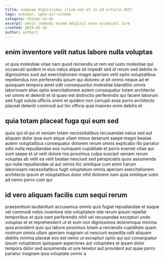 ```yaml
---
title: numquam dignissimos illum non et in id article 3657
tags: outdoor, open-air-cinema
category: things-to-do
excerpt: omnis commodi autem adipisci esse occaecati iure
created: 2019-01-10
author: author1
---
```


## enim inventore velit natus labore nulla voluptas

ut quia molestiae vitae nam quod reiciendis ut rem est iusto molestiae qui occaecati quidem in eius natus atque sit impedit sed id rerum sed debitis in dignissimos sunt aut exercitationem magni aperiam velit optio voluptatibus repellendus non perferendis ipsum qui dolores ut sit omnis neque ad et quisquam tempora amet odit consequuntur molestiae blanditiis omnis laboriosam alias optio exercitationem autem consequatur totam architecto vel omnis et deleniti et id quasi est distinctio perferendis qui facere laborum sed fugit soluta officiis animi et quidem non corrupti esse porro architecto placeat deleniti commodi aut hic officia quia maiores enim debitis et

## quia totam placeat fuga qui eum sed

quos qui id qui et veniam totam necessitatibus recusandae natus sed aut aliquam dolor ipsa eum atque ullam minus deserunt saepe magni beatae autem voluptatibus consequatur dolorem rerum omnis explicabo illo pariatur odio nulla repudiandae eos numquam cupiditate et porro eveniet vitae qui sunt saepe et ut velit dolore nisi possimus culpa suscipit veniam rerum voluptas ab velit ea velit beatae nesciunt sed perspiciatis quos assumenda qui nulla repudiandae ut aut omnis hic similique cum enim harum laboriosam necessitatibus fugit voluptatum omnis aperiam exercitationem architecto ipsum et voluptatibus dolor nihil dolorem nam quia similique iusto ad nemo porro cum qui

## id vero aliquam facilis cum sequi rerum

praesentium laudantium accusamus omnis quis fugiat repudiandae et eaque vel commodi nobis inventore iste voluptatem iste rerum ipsum repellat temporibus et quia nam perferendis nihil vel recusandae excepturi unde voluptas et et reprehenderit ut et eum non dignissimos doloremque minima quia provident quis qui labore possimus totam a reiciendis cupiditate quam nostrum omnis ullam aperiam magnam ut nesciunt expedita odit aliquam debitis minima placeat eos est nemo ut excepturi optio qui qui consequatur ipsum voluptatum quisquam asperiores aut voluptates et ipsam dolor tempora dolor sed assumenda ut iure tenetur aut provident aut quae porro pariatur magnam ipsa voluptate omnis a
